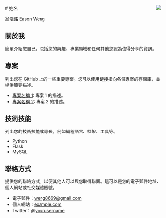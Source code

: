 <img align="right" src="https://github-readme-stats.vercel.app/api?username=syxuan&show_icons=true&icon_color=CE1D2D&text_color=718096&bg_color=ffffff&hide_title=true" />
# 姓名

翁浩銘 Eason Weng

## 關於我

簡單介紹您自己，包括您的興趣、專業領域和任何其他您認為值得分享的資訊。

## 專案

列出您在 GitHub 上的一些重要專案。您可以使用鏈接指向各個專案的存儲庫，並提供簡要描述。

- [專案名稱 1](link-to-repo1): 專案 1 的描述。
- [專案名稱 2](link-to-repo2): 專案 2 的描述。

## 技術技能

列出您的技術技能或專長，例如編程語言、框架、工具等。

- Python
- Flask
- MySQL

## 聯絡方式

提供您的聯絡方式，以便其他人可以與您取得聯繫。這可以是您的電子郵件地址、個人網站或社交媒體賬號。

- 電子郵件：weng8669@gmail.com
- 個人網站：[example.com](https://example.com)
- Twitter：[@yourusername](https://twitter.com/yourusername)



<!--
**weng8669/weng8669** is a ✨ _special_ ✨ repository because its `README.md` (this file) appears on your GitHub profile.

Here are some ideas to get you started:

- 🔭 I’m currently working on ...
- 🌱 I’m currently learning ...
- 👯 I’m looking to collaborate on ...
- 🤔 I’m looking for help with ...
- 💬 Ask me about ...
- 📫 How to reach me: ...
- 😄 Pronouns: ...
- ⚡ Fun fact: ...
-->
